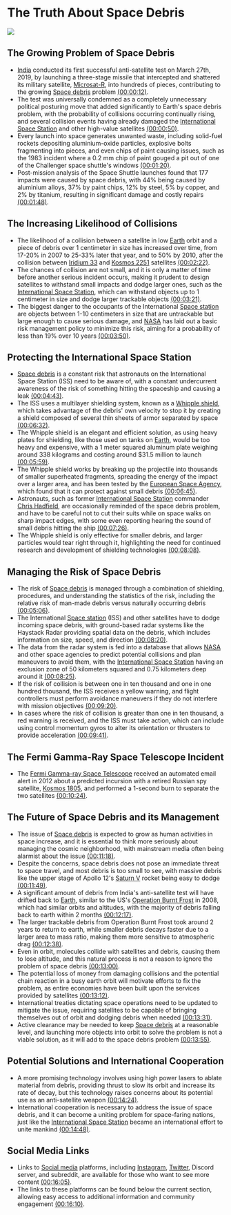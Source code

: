
# The Truth About Space Debris
![](https://i.ytimg.com/vi/itdYS9XF4a0/maxresdefault.jpg)



## The Growing Problem of Space Debris
- [India](https://en.wikipedia.org/wiki/India) conducted its first successful anti-satellite test on March 27th, 2019, by launching a three-stage missile that intercepted and shattered its military satellite, [Microsat-R](https://en.wikipedia.org/wiki/Microsat-R), into hundreds of pieces, contributing to the growing [Space debris](https://en.wikipedia.org/wiki/Space_debris) problem [(00:00:12)](https://www.youtube.com/watch?v=itdYS9XF4a0&t=12s).
- The test was universally condemned as a completely unnecessary political posturing move that added significantly to Earth's space debris problem, with the probability of collisions occurring continually rising, and several collision events having already damaged the [International Space Station](https://en.wikipedia.org/wiki/International_Space_Station) and other high-value satellites [(00:00:50)](https://www.youtube.com/watch?v=itdYS9XF4a0&t=50s).
- Every launch into space generates unwanted waste, including solid-fuel rockets depositing aluminium-oxide particles, explosive bolts fragmenting into pieces, and even chips of paint causing issues, such as the 1983 incident where a 0.2 mm chip of paint gouged a pit out of one of the Challenger space shuttle's windows [(00:01:20)](https://www.youtube.com/watch?v=itdYS9XF4a0&t=80s).
- Post-mission analysis of the Space Shuttle launches found that 177 impacts were caused by space debris, with 44% being caused by aluminium alloys, 37% by paint chips, 12% by steel, 5% by copper, and 2% by titanium, resulting in significant damage and costly repairs [(00:01:48)](https://www.youtube.com/watch?v=itdYS9XF4a0&t=108s).

## The Increasing Likelihood of Collisions
- The likelihood of a collision between a satellite in low [Earth](https://en.wikipedia.org/wiki/Earth) orbit and a piece of debris over 1 centimeter in size has increased over time, from 17-20% in 2007 to 25-33% later that year, and to 50% by 2010, after the collision between [Iridium 33](https://en.wikipedia.org/wiki/Iridium_33) and [Kosmos 2251](https://en.wikipedia.org/wiki/Kosmos_2251) satellites [(00:02:22)](https://www.youtube.com/watch?v=itdYS9XF4a0&t=142s).
- The chances of collision are not small, and it is only a matter of time before another serious incident occurs, making it prudent to design satellites to withstand small impacts and dodge larger ones, such as the [International Space Station](https://en.wikipedia.org/wiki/International_Space_Station), which can withstand objects up to 1 centimeter in size and dodge larger trackable objects [(00:03:21)](https://www.youtube.com/watch?v=itdYS9XF4a0&t=201s).
- The biggest danger to the occupants of the International [Space station](https://en.wikipedia.org/wiki/Space_station) are objects between 1-10 centimeters in size that are untrackable but large enough to cause serious damage, and [NASA](https://en.wikipedia.org/wiki/NASA) has laid out a basic risk management policy to minimize this risk, aiming for a probability of less than 19% over 10 years [(00:03:50)](https://www.youtube.com/watch?v=itdYS9XF4a0&t=230s).

## Protecting the International Space Station
- [Space debris](https://en.wikipedia.org/wiki/Space_debris) is a constant risk that astronauts on the International Space Station (ISS) need to be aware of, with a constant undercurrent awareness of the risk of something hitting the spaceship and causing a leak [(00:04:43)](https://www.youtube.com/watch?v=itdYS9XF4a0&t=283s).
- The ISS uses a multilayer shielding system, known as a [Whipple shield](https://en.wikipedia.org/wiki/Whipple_shield), which takes advantage of the debris' own velocity to stop it by creating a shield composed of several thin sheets of armor separated by space [(00:06:32)](https://www.youtube.com/watch?v=itdYS9XF4a0&t=392s).
- The Whipple shield is an elegant and efficient solution, as using heavy plates for shielding, like those used on tanks on [Earth](https://en.wikipedia.org/wiki/Earth), would be too heavy and expensive, with a 1 meter squared aluminum plate weighing around 338 kilograms and costing around $31.5 million to launch [(00:05:59)](https://www.youtube.com/watch?v=itdYS9XF4a0&t=359s).
- The Whipple shield works by breaking up the projectile into thousands of smaller superheated fragments, spreading the energy of the impact over a larger area, and has been tested by the [European Space Agency](https://en.wikipedia.org/wiki/European_Space_Agency), which found that it can protect against small debris [(00:06:45)](https://www.youtube.com/watch?v=itdYS9XF4a0&t=405s).
- Astronauts, such as former [International Space Station](https://en.wikipedia.org/wiki/International_Space_Station) commander [Chris Hadfield](https://en.wikipedia.org/wiki/Chris_Hadfield), are occasionally reminded of the space debris problem, and have to be careful not to cut their suits while on space walks on sharp impact edges, with some even reporting hearing the sound of small debris hitting the ship [(00:07:26)](https://www.youtube.com/watch?v=itdYS9XF4a0&t=446s).
- The Whipple shield is only effective for smaller debris, and larger particles would tear right through it, highlighting the need for continued research and development of shielding technologies [(00:08:08)](https://www.youtube.com/watch?v=itdYS9XF4a0&t=488s).

## Managing the Risk of Space Debris
- The risk of [Space debris](https://en.wikipedia.org/wiki/Space_debris) is managed through a combination of shielding, procedures, and understanding the statistics of the risk, including the relative risk of man-made debris versus naturally occurring debris [(00:05:06)](https://www.youtube.com/watch?v=itdYS9XF4a0&t=306s).
- The International [Space station](https://en.wikipedia.org/wiki/Space_station) (ISS) and other satellites have to dodge incoming space debris, with ground-based radar systems like the Haystack Radar providing spatial data on the debris, which includes information on size, speed, and direction [(00:08:20)](https://www.youtube.com/watch?v=itdYS9XF4a0&t=500s).
- The data from the radar system is fed into a database that allows [NASA](https://en.wikipedia.org/wiki/NASA) and other space agencies to predict potential collisions and plan maneuvers to avoid them, with the [International Space Station](https://en.wikipedia.org/wiki/International_Space_Station) having an exclusion zone of 50 kilometers squared and 0.75 kilometers deep around it [(00:08:25)](https://www.youtube.com/watch?v=itdYS9XF4a0&t=505s).
- If the risk of collision is between one in ten thousand and one in one hundred thousand, the ISS receives a yellow warning, and flight controllers must perform avoidance maneuvers if they do not interfere with mission objectives [(00:09:20)](https://www.youtube.com/watch?v=itdYS9XF4a0&t=560s).
- In cases where the risk of collision is greater than one in ten thousand, a red warning is received, and the ISS must take action, which can include using control momentum gyros to alter its orientation or thrusters to provide acceleration [(00:09:41)](https://www.youtube.com/watch?v=itdYS9XF4a0&t=581s).

## The Fermi Gamma-Ray Space Telescope Incident
- The [Fermi Gamma-ray Space Telescope](https://en.wikipedia.org/wiki/Fermi_Gamma-ray_Space_Telescope) received an automated email alert in 2012 about a predicted incursion with a retired Russian spy satellite, [Kosmos 1805](https://en.wikipedia.org/wiki/Kosmos_1805), and performed a 1-second burn to separate the two satellites [(00:10:24)](https://www.youtube.com/watch?v=itdYS9XF4a0&t=624s).

## The Future of Space Debris and its Management
- The issue of [Space debris](https://en.wikipedia.org/wiki/Space_debris) is expected to grow as human activities in space increase, and it is essential to think more seriously about managing the cosmic neighborhood, with mainstream media often being alarmist about the issue [(00:11:18)](https://www.youtube.com/watch?v=itdYS9XF4a0&t=678s).
- Despite the concerns, space debris does not pose an immediate threat to space travel, and most debris is too small to see, with massive debris like the upper stage of Apollo 12's [Saturn V](https://en.wikipedia.org/wiki/Saturn_V) rocket being easy to dodge [(00:11:49)](https://www.youtube.com/watch?v=itdYS9XF4a0&t=709s).
- A significant amount of debris from India's anti-satellite test will have drifted back to [Earth](https://en.wikipedia.org/wiki/Earth), similar to the US's [Operation Burnt Frost](https://en.wikipedia.org/wiki/Operation_Burnt_Frost) in 2008, which had similar orbits and altitudes, with the majority of debris falling back to earth within 2 months [(00:12:17)](https://www.youtube.com/watch?v=itdYS9XF4a0&t=737s).
- The larger trackable debris from Operation Burnt Frost took around 2 years to return to earth, while smaller debris decays faster due to a larger area to mass ratio, making them more sensitive to atmospheric drag [(00:12:38)](https://www.youtube.com/watch?v=itdYS9XF4a0&t=758s).
- Even in orbit, molecules collide with satellites and debris, causing them to lose altitude, and this natural process is not a reason to ignore the problem of space debris [(00:13:00)](https://www.youtube.com/watch?v=itdYS9XF4a0&t=780s).
- The potential loss of money from damaging collisions and the potential chain reaction in a busy earth orbit will motivate efforts to fix the problem, as entire economies have been built upon the services provided by satellites [(00:13:12)](https://www.youtube.com/watch?v=itdYS9XF4a0&t=792s).
- International treaties dictating space operations need to be updated to mitigate the issue, requiring satellites to be capable of bringing themselves out of orbit and dodging debris when needed [(00:13:31)](https://www.youtube.com/watch?v=itdYS9XF4a0&t=811s).
- Active clearance may be needed to keep [Space debris](https://en.wikipedia.org/wiki/Space_debris) at a reasonable level, and launching more objects into orbit to solve the problem is not a viable solution, as it will add to the space debris problem [(00:13:55)](https://www.youtube.com/watch?v=itdYS9XF4a0&t=835s).

## Potential Solutions and International Cooperation
- A more promising technology involves using high power lasers to ablate material from debris, providing thrust to slow its orbit and increase its rate of decay, but this technology raises concerns about its potential use as an anti-satellite weapon [(00:14:24)](https://www.youtube.com/watch?v=itdYS9XF4a0&t=864s).
- International cooperation is necessary to address the issue of space debris, and it can become a uniting problem for space-faring nations, just like the [International Space Station](https://en.wikipedia.org/wiki/International_Space_Station) became an international effort to unite mankind [(00:14:48)](https://www.youtube.com/watch?v=itdYS9XF4a0&t=888s).

## Social Media Links
- Links to [Social media](https://en.wikipedia.org/wiki/Social_media) platforms, including [Instagram](https://en.wikipedia.org/wiki/Instagram), [Twitter](https://en.wikipedia.org/wiki/Twitter), Discord server, and subreddit, are available for those who want to see more content [(00:16:05)](https://www.youtube.com/watch?v=itdYS9XF4a0&t=965s).
- The links to these platforms can be found below the current section, allowing easy access to additional information and community engagement [(00:16:10)](https://www.youtube.com/watch?v=itdYS9XF4a0&t=970s).
